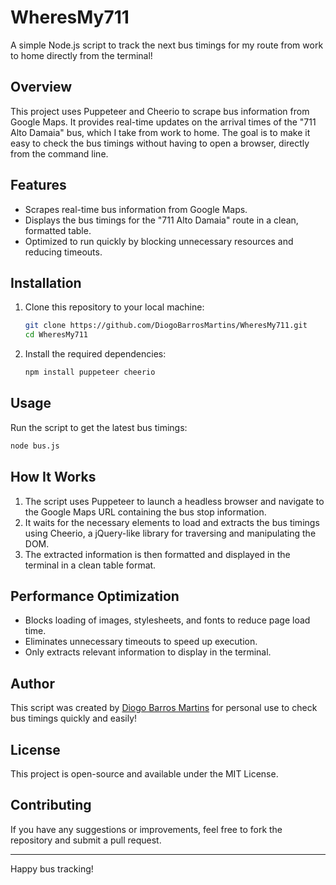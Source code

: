 
# WheresMy711

A simple Node.js script to track the next bus timings for my route from work to home directly from the terminal!

## Overview

This project uses Puppeteer and Cheerio to scrape bus information from Google Maps. It provides real-time updates on the arrival times of the "711 Alto Damaia" bus, which I take from work to home. The goal is to make it easy to check the bus timings without having to open a browser, directly from the command line.

## Features

- Scrapes real-time bus information from Google Maps.
- Displays the bus timings for the "711 Alto Damaia" route in a clean, formatted table.
- Optimized to run quickly by blocking unnecessary resources and reducing timeouts.

## Installation

1. Clone this repository to your local machine:

   ```bash
   git clone https://github.com/DiogoBarrosMartins/WheresMy711.git
   cd WheresMy711
   ```

2. Install the required dependencies:

   ```bash
   npm install puppeteer cheerio
   ```

## Usage

Run the script to get the latest bus timings:

```bash
node bus.js
```

## How It Works

1. The script uses Puppeteer to launch a headless browser and navigate to the Google Maps URL containing the bus stop information.
2. It waits for the necessary elements to load and extracts the bus timings using Cheerio, a jQuery-like library for traversing and manipulating the DOM.
3. The extracted information is then formatted and displayed in the terminal in a clean table format.

## Performance Optimization

- Blocks loading of images, stylesheets, and fonts to reduce page load time.
- Eliminates unnecessary timeouts to speed up execution.
- Only extracts relevant information to display in the terminal.

## Author

This script was created by [Diogo Barros Martins](https://github.com/DiogoBarrosMartins) for personal use to check bus timings quickly and easily!

## License

This project is open-source and available under the MIT License.

## Contributing

If you have any suggestions or improvements, feel free to fork the repository and submit a pull request.

---

Happy bus tracking!
